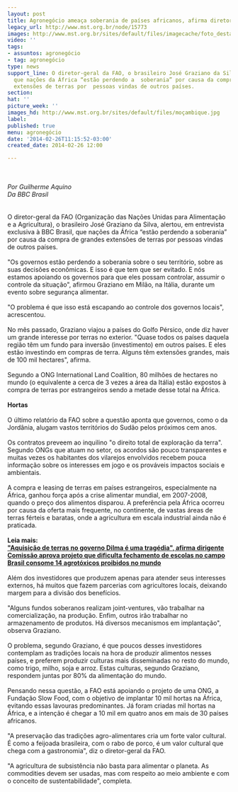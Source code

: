 ```yaml
---
layout: post
title: Agronegócio ameaça soberania de países africanos, afirma diretor da FAO
legacy_url: http://www.mst.org.br/node/15773
images: http://www.mst.org.br/sites/default/files/imagecache/foto_destaque/moçambique.jpg
video: ''
tags:
- assuntos: agronegócio
- tag: agronegócio
type: news
support_line: O diretor-geral da FAO, o brasileiro José Graziano da Silva, alertou
  que nações da África “estão perdendo a  soberania” por causa da compra de grandes
  extensões de terras por  pessoas vindas de outros países.
section: 
hat: ''
picture_week: ''
images_hd: http://www.mst.org.br/sites/default/files/moçambique.jpg
label: 
published: true
menu: agronegócio
date: '2014-02-26T11:15:52-03:00'
created_date: 2014-02-26 12:00

---
```

<p><br><em><br>Por Guilherme Aquino<br>Da BBC Brasil</em><br><br><br>O diretor-geral da FAO (Organização das Nações Unidas para Alimentação e a Agricultura), o brasileiro José Graziano da Silva, alertou, em entrevista exclusiva à BBC Brasil, que nações da África “estão perdendo a soberania” por causa da compra de grandes extensões de terras por pessoas vindas de outros países.<br><br>"Os governos estão perdendo a soberania sobre o seu território, sobre as suas decisões econômicas. E isso é que tem que ser evitado. E nós estamos apoiando os governos para que eles possam controlar, assumir o controle da situação", afirmou Graziano em Milão, na Itália, durante um evento sobre segurança alimentar.<br><br>"O problema é que isso está escapando ao controle dos governos locais", acrescentou.<br><br>No mês passado, Graziano viajou a países do Golfo Pérsico, onde diz haver um grande interesse por terras no exterior. "Quase todos os países daquela região têm um fundo para inversão (investimento) em outros países. E eles estão investindo em compras de terra. Alguns têm extensões grandes, mais de 100 mil hectares", afirma.<br><br>Segundo a ONG International Land Coalition, 80 milhões de hectares no mundo (o equivalente a cerca de 3 vezes a área da Itália) estão expostos à compra de terras por estrangeiros sendo a metade desse total na África.<br><br><strong>Hortas</strong><br><br>O último relatório da FAO sobre a questão aponta que governos, como o da Jordânia, alugam vastos territórios do Sudão pelos próximos cem anos.<br><br>Os contratos preveem ao inquilino "o direito total de exploração da terra". Segundo ONGs que atuam no setor, os acordos são pouco transparentes e muitas vezes os habitantes dos vilarejos envolvidos recebem pouca informação sobre os interesses em jogo e os prováveis impactos sociais e ambientais.<br><br>A compra e leasing de terras em países estrangeiros, especialmente na África, ganhou força após a crise alimentar mundial, em 2007-2008, quando o preço dos alimentos disparou. A preferência pela África ocorreu por causa da oferta mais frequente, no continente, de vastas áreas de terras férteis e baratas, onde a agricultura em escala industrial ainda não é praticada.<br><br><strong>Leia mais:<br></strong><a href="http://www.mst.org.br/node/15770"><strong>"Aquisição de terras no governo Dilma é uma tragédia", afirma dirigente <br></strong></a><a href="http://www.mst.org.br/node/15771"><strong>Comissão aprova projeto que dificulta fechamento de escolas no campo </strong></a><br><a href="http://www.mst.org.br/node/15772"><strong>Brasil consome 14 agrotóxicos proibidos no mundo <br></strong></a><br>Além dos investidores que produzem apenas para atender seus interesses externos, há muitos que fazem parcerias com agricultores locais, deixando margem para a divisão dos benefícios.<br><br>"Alguns fundos soberanos realizam joint-ventures, vão trabalhar na comercialização, na produção. Enfim, outros irão trabalhar no armazenamento de produtos. Há diversos mecanismos em implantação", observa Graziano.<br><br>O problema, segundo Graziano, é que poucos desses investidores contemplam as tradições locais na hora de produzir alimentos nesses países, e preferem produzir culturas mais disseminadas no resto do mundo, como trigo, milho, soja e arroz. Estas culturas, segundo Graziano, respondem juntas por 80% da alimentação do mundo.<br><br>Pensando nessa questão, a FAO está apoiando o projeto de uma ONG, a Fundação Slow Food, com o objetivo de implantar 10 mil hortas na África, evitando essas lavouras predominantes. Já foram criadas mil hortas na África, e a intenção é chegar a 10 mil em quatro anos em mais de 30 países africanos.<br><br>"A preservação das tradições agro-alimentares cria um forte valor cultural. É como a feijoada brasileira, com o rabo de porco, é um valor cultural que chega com a gastronomia", diz o diretor-geral da FAO.<br><br>"A agricultura de subsistência não basta para alimentar o planeta. As commodities devem ser usadas, mas com respeito ao meio ambiente e com o conceito de sustentabilidade", completa.</p><p>&nbsp;</p>
